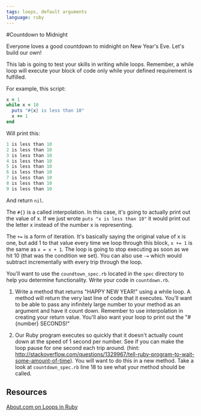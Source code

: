 ```yaml
---
tags: loops, default arguments
language: ruby
---
```


#Countdown to Midnight

Everyone loves a good countdown to midnight on New Year's Eve. Let's build our own! 


This lab is going to test your skills in writing while loops. Remember, a while loop will execute your block of code only while your defined requirement is fulfilled. 

For example, this script:
```ruby
x = 1
while x < 10
  puts "#{x} is less than 10"
  x += 1
end
```
Will print this:
```ruby
1 is less than 10
2 is less than 10
3 is less than 10
4 is less than 10
5 is less than 10
6 is less than 10
7 is less than 10
8 is less than 10
9 is less than 10
```
And return `nil`.

The `#{}` is a called interpolation. In this case, it's going to actually print out the value of x. If we just wrote `puts "x is less than 10"` it would print out the letter x instead of the number x is representing.

The `+=` is a form of iteration. It's basically saying the original value of x is one, but add 1 to that value every time we loop through this block, `x += 1` is the same as `x = x + 1`. The loop is going to stop executing as soon as we hit 10 (that was the condition we set). You can also use `-=` which would subtract incrementally with every trip through the loop.

You'll want to use the `coundtown_spec.rb` located in the `spec` directory to help you determine functionality. Write your code in `countdown.rb`.

1. Write a method that returns "HAPPY NEW YEAR!" using a while loop. A method will return the very last line of code that it executes. You'll want to be able to pass any infinitely large number to your method as an argument and have it count down. Remember to use interpolation in creating your return value. You'll also want your loop to print out the "#{number} SECONDS!"

2. Our Ruby program executes so quickly that it doesn't actually count down at the speed of 1 second per number. See if you can make the loop pause for one second each trip around. (hint: http://stackoverflow.com/questions/1329967/tell-ruby-program-to-wait-some-amount-of-time). You will want to do this in a new method. Take a look at `countdown_spec.rb` line 18 to see what your method should be called.

## Resources

[About.com on Loops in Ruby](http://ruby.about.com/od/rubyfeatures/a/loops_2.htm)
